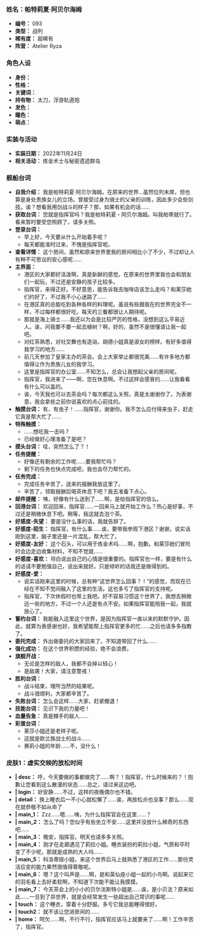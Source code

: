 ### 姓名：帕特莉夏·阿贝尔海姆
* **编号：** 093
* **类型：** 战列
* **稀有度：** 超稀有
* **阵营：** Atelier Ryza


### 角色人设
* **身份：** 
* **性格：** 
* **关键词：** 
* **持有物：** 太刀，浮游轨道炮
* **发色：** 
* **瞳色：** 
* **萌点：** 


### 实装与活动
* **实装日期：** 2022年11月24日
* **相关活动：** 炼金术士与秘密遗迹群岛


### 舰船台词
* **自我介绍：** 我是帕特莉夏·阿贝尔海姆。在原来的世界…虽然位列末席，但也算是身处贵族女儿的立场。曾接受过身为骑士的父亲的训练，因此多少会些剑技。诶？想看我用剑战斗的样子？那，如果有机会的话……
* **获取台词：** 您就是指挥官吗？我是帕特莉夏・阿贝尔海姆。叫我帕蒂就行了。看来暂时要受您照顾了，请多关照。
* **登录台词：**
  * 早上好，今天要从什么开始着手呢？
  * 每天都能准时过来，不愧是指挥官呢。
* **查看详情：** 这个房间，虽然和原来世界里我的房间相比小了不少，不过却让人有种不可思议的安心感呢……
* **主界面：**
  * 港区的大家都好活泼啊，真是新鲜的感觉。在原来的世界里我也会和朋友们一起玩，不过还是安静的孩子比较多。
  * 指挥官，来得正好。不好意思，能告诉我去咖啡店该怎么走吗？和莱莎她们约好了，不过我不小心迷路了……
  * 在港区真的总能吃到各种各样的料理呢。虽说有些跟我在的世界完全不一样，不过每样都很好吃，每天的三餐都很让人期待呢。
  * 那就是海上骑士……我还以为会是比较严厉的性格，没想到这么平易近人。诶，问我要不要一起去植树？啊，好的，虽然不是很懂请让我一起吧。
  * 对红茶熟悉，对社交舞也有造诣，胡德小姐真是淑女的榜样。有好多值得我学习的地方……
  * 前几天参加了皇家主办的茶会。会上大家举止都很完美……有许多地方都值得让作为贵族儿女的我学习。
  * 这里是指挥官的办公室……不知怎么，总会让我想起父亲的房间呢。
  * 指挥官，我进来了——啊，您在休息啊。不过这样会感冒的……让我看看有什么可以盖的。
  * 诶，今天我也可以去茶会吗？每次都这么关照，真是太谢谢你了。为表谢意，我会拿些之前你说喜欢的点心前往的。
* **触摸台词：** 有、有虫子！……指挥官，谢谢你。我不怎么应付得来虫子，赶走它真是帮大忙了……
* **特殊触摸：**
  * ……想吃我一击吗？
  * 已经做好心理准备了是吧？
* **摸头台词：** 哇，突然怎么了？！
* **任务提醒：**
  * 好像还有剩余的工作呢……要我帮忙吗？
  * 剩下的任务也快点完成吧，我也会尽力帮忙的。
* **任务完成：**
  * 完成任务辛苦了，送来的报酬我放这里了。
  * 辛苦了，领取报酬后喝茶休息下吧？我去准备下点心。
* **邮件提醒：** 咦，好像有什么送到了……啊，是给指挥官的信么。
* **回港台词：** 欢迎回来，指挥官……一回来马上就开始工作么？热心是好事，不过还是稍微休息下吧。稍等，我这就去泡个茶。
* **好感度-失望：** 要是没什么事的话，我就告辞了。
* **好感度-陌生：** 指挥官，有什么事……诶，要带我参观下港区？谢谢，说实话刚到这里，脑子里还是一片混乱，帮大忙了。
* **好感度-友好：** 这个石头，可以用于炼金术吗……啊，抱歉。和莱莎她们冒险时会边走边收集材料，不知不觉就……
* **好感度-喜欢：** 坦白说出自己的心情是很重要的。指挥官也一样，要是有什么的话请不要勉强自己，说出来就好。只是倾听的话我还是做得到的。
* **好感度-爱：**
  * 说实话刚来这里的时候，总有种“这世界怎么回事？！”的感觉，而现在已经在不知不觉间融入了这里的生活。这也多亏了指挥官的支持呢。
  * 指挥官，下次休假时也带上我吧。好不容易习惯这个世界了，我想去稍微远一些的地方，不过一个人还是有点不安。如果指挥官能陪我一起，我就放心了。
* **誓约台词：** 我能融入这里这个世界，是因为指挥官一直以来的默默守护。因此，就算为表感谢也好，我希望能帮上指挥官更多的忙……之后也请多多指教了。
* **委托完成：** 外出做委托的大家回来了。不知道带回了什么……
* **强化成功：** 在这个世界积攒的经验，绝不会浪费。
* **旗舰开战：**
  * 无论是怎样的敌人，我都不会掉以轻心！
  * 是敌袭！大家，请注意警戒！
* **胜利台词：**
  * 战斗结束，理所当然的结果呢。
  * 战斗很顺利，大家都辛苦了。
* **失败台词：** 怎么会这样……大家，赶紧撤退！
* **技能台词：** 见识下我的力量吧！
* **血量告急：** 真是棘手的敌人……
* **彩蛋台词：**
  * 莱莎小姐还是老样子呢。
  * 这就是欧兰族战士的战斗……
  * 赛莉小姐的年龄……不，没什么！


### 皮肤1：虚实交映的放松时间
* **| desc：** 呼，今天要做的事都做完了……啊？！指挥官，什么时候来的？！抱歉让您看到这么散漫的状态……总之，请过来这边吧。
* **| login：** 好安静……不过，这样的夜晚偶尔也不错。
* **| detail：** 换上睡衣后一不小心就松懈了……诶，再放松点也没事？那么……现在就恭敬不如从命了
* **| main_1：** Zzz……嗯……咦，为什么指挥官会在这里……？
* **| main_2：** 怎么了吗？您似乎有些坐立不安……这里并没放什么稀奇的东西吧……
* **| main_3：** 晚安，指挥官。明天也请多多关照。
* **| main_4：** 刚才在走廊遇见了莉拉小姐。睡衣装扮的莉拉小姐，气质和平时变了不少呢，那就是成熟的大人吗……
* **| main_5：** 科洛蒂娅小姐，来这个世界后马上就熟悉了港区的工作……那份灵活应变的能力果然很值得尊敬呢。
* **| main_6：** 嗯？这个叫声是……啊，是和英仙座小姐一起的小鸟啊。说起来它的羽毛看上去好柔软啊，不知道下次能不能让我摸摸。
* **| main_7：** 今天茶会上的小小的贝尔法斯特小姐是……诶，是小贝法？原来如此……一旦到了异世界，就是会经常发生一些超出自己常识的事呢……
* **| touch：** 这个睡衣，穿着十分舒服。多亏它我总能睡得很好。
* **| touch2：** 就不该让您进房间的……
* **| home：** 呵欠……啊，不行不行，指挥官应该马上就要来了……啊！工作辛苦了，指挥官。
